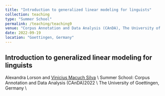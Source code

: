 ```yaml
---
title: "Introduction to generalized linear modeling for linguists"
collection: teaching
type: "Summer School"
permalink: /teaching/teaching9
venue: "Corpus Annotation and Data Analysis (CAnDA), The University of Goettingen"
date: 2022-09-19
location: "Goettingen, Germany"
---
```

## Introduction to generalized linear modeling for linguists
Alexandra Lorson and [Vinicius Macuch Silva](https://vini-macuch-silva.github.io/) \\
Summer School: Corpus Annotation and Data Analysis (CAnDA)2022 \\
The University of Goettingen, Germany \\
